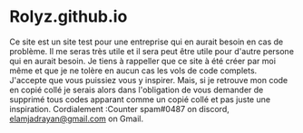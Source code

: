 # Rolyz.github.io

Ce site est un site test pour une entreprise qui en aurait besoin en cas de problème.
 Il me seras très utile et il sera peut être utile pour d'autre persone qui en aurait besoin.
 Je tiens à rappeller que ce site à été créer par moi même et que je ne tolère en aucun cas les vols de code complets. J'accepte que vous puissiez vous y inspirer.
 Mais, si je retrouve mon code en copié collé je serais alors dans l'obligation de vous demander de supprimé tous codes apparant comme un copié collé et pas juste une inspiration.
 Cordialement :Counter spam#0487 on discord, elamjadrayan@gmail.com on Gmail.
